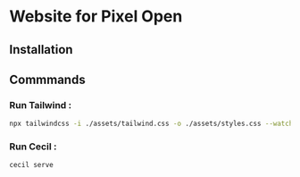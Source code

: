 # Website for Pixel Open

## Installation

## Commmands

### Run Tailwind : 

```bash
npx tailwindcss -i ./assets/tailwind.css -o ./assets/styles.css --watch
```

### Run Cecil : 

```bash
cecil serve
```